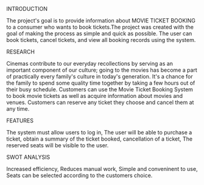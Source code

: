INTRODUCTION

The project's goal is to provide information about MOVIE TICKET BOOKING to a consumer who wants to book tickets.The project was created with the goal of making the process as simple and quick as possible.
The user can book tickets, cancel tickets, and view all booking records using the system.

RESEARCH

Cinemas contribute to our everyday recollections by serving as an important component of our culture; going to the movies has become a part of practically every family's culture in today's generation. 
It's a chance for the family to spend some quality time together by taking a few hours out of their busy schedule. 
Customers can use the Movie Ticket Booking System to book movie tickets as well as acquire information about movies and venues. 
Customers can reserve any ticket they choose and cancel them at any time.

FEATURES


The system must allow users to log in,
The user will be able to purchase a ticket,
obtain a summary of the ticket booked,
cancellation of a ticket,
The reserved seats will be visible to the user.

SWOT ANALYSIS

Increased efficiency,
Reduces manual work,
Simple and conveninent to use,
Seats can be selected according to the customers choice.

